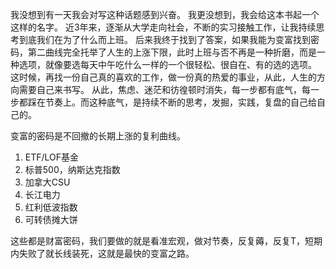 我没想到有一天我会对写这种话题感到兴奋。
我更没想到，我会给这本书起一个这样的名字。
近3年来，逐渐从大学走向社会，不断的实习接触工作，让我持续思考到底我们在为了什么而上班。
后来我终于找到了答案，如果我能为变富找到密码，第二曲线完全托举了人生的上涨下限，此时上班与否不再是一种折磨，而是一种选项，就像要选每天中午吃什么一样的一个很轻松、很自在、有的选的选项。
这时候，再找一份自己真的喜欢的工作，做一份真的热爱的事业，从此，人生的方向需要自己来书写。
从此，焦虑、迷茫和彷徨顿时消失，每一步都有底气，每一步都踩在节奏上。而这种底气，是持续不断的思考，发掘，实践，复盘的自己给自己的。

变富的密码是不回撤的长期上涨的复利曲线。

1. ETF/LOF基金
2. 标普500，纳斯达克指数
3. 加拿大CSU
4. 长江电力
5. 红利低波指数
6. 可转债摊大饼

这些都是财富密码，我们要做的就是看准宏观，做对节奏，反复薅，反复T，短期内失败了就长线装死，这就是最快的变富之路。